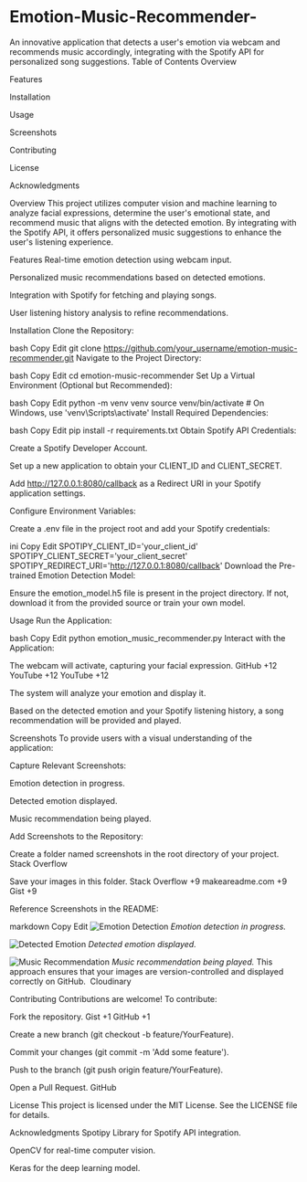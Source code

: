 # Emotion-Music-Recommender-
An innovative application that detects a user's emotion via webcam and recommends music accordingly, integrating with the Spotify API for personalized song suggestions.
Table of Contents
Overview

Features

Installation

Usage

Screenshots

Contributing

License

Acknowledgments

Overview
This project utilizes computer vision and machine learning to analyze facial expressions, determine the user's emotional state, and recommend music that aligns with the detected emotion. By integrating with the Spotify API, it offers personalized music suggestions to enhance the user's listening experience.​

Features
Real-time emotion detection using webcam input.​

Personalized music recommendations based on detected emotions.​

Integration with Spotify for fetching and playing songs.​

User listening history analysis to refine recommendations.​

Installation
Clone the Repository:

bash
Copy
Edit
git clone https://github.com/your_username/emotion-music-recommender.git
Navigate to the Project Directory:

bash
Copy
Edit
cd emotion-music-recommender
Set Up a Virtual Environment (Optional but Recommended):

bash
Copy
Edit
python -m venv venv
source venv/bin/activate  # On Windows, use 'venv\Scripts\activate'
Install Required Dependencies:

bash
Copy
Edit
pip install -r requirements.txt
Obtain Spotify API Credentials:

Create a Spotify Developer Account.​

Set up a new application to obtain your CLIENT_ID and CLIENT_SECRET.​

Add http://127.0.0.1:8080/callback as a Redirect URI in your Spotify application settings.​

Configure Environment Variables:

Create a .env file in the project root and add your Spotify credentials:

ini
Copy
Edit
SPOTIPY_CLIENT_ID='your_client_id'
SPOTIPY_CLIENT_SECRET='your_client_secret'
SPOTIPY_REDIRECT_URI='http://127.0.0.1:8080/callback'
Download the Pre-trained Emotion Detection Model:

Ensure the emotion_model.h5 file is present in the project directory. If not, download it from the provided source or train your own model.

Usage
Run the Application:

bash
Copy
Edit
python emotion_music_recommender.py
Interact with the Application:

The webcam will activate, capturing your facial expression.​
GitHub
+12
YouTube
+12
YouTube
+12

The system will analyze your emotion and display it.​

Based on the detected emotion and your Spotify listening history, a song recommendation will be provided and played.​

Screenshots
To provide users with a visual understanding of the application:

Capture Relevant Screenshots:

Emotion detection in progress.​

Detected emotion displayed.​

Music recommendation being played.​

Add Screenshots to the Repository:

Create a folder named screenshots in the root directory of your project.​
Stack Overflow

Save your images in this folder.​
Stack Overflow
+9
makeareadme.com
+9
Gist
+9

Reference Screenshots in the README:

markdown
Copy
Edit
![Emotion Detection](screenshots/emotion_detection.png)
*Emotion detection in progress.*

![Detected Emotion](screenshots/detected_emotion.png)
*Detected emotion displayed.*

![Music Recommendation](screenshots/music_recommendation.png)
*Music recommendation being played.*
This approach ensures that your images are version-controlled and displayed correctly on GitHub. ​
Cloudinary

Contributing
Contributions are welcome! To contribute:

Fork the repository.​
Gist
+1
GitHub
+1

Create a new branch (git checkout -b feature/YourFeature).​

Commit your changes (git commit -m 'Add some feature').​

Push to the branch (git push origin feature/YourFeature).​

Open a Pull Request.​
GitHub

License
This project is licensed under the MIT License. See the LICENSE file for details.​

Acknowledgments
Spotipy Library for Spotify API integration.​

OpenCV for real-time computer vision.​

Keras for the deep learning model.​


